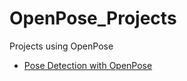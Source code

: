 # OpenPose_Projects
Projects using OpenPose

- [Pose Detection with OpenPose](https://github.com/nicolegold/OpenPose_Projects/blob/main/PoseDetection_OpenPose.ipynb)
